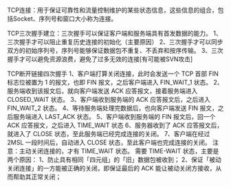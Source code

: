 TCP连接：用于保证可靠性和流量控制维护的某些状态信息，这些信息的组合，包括Socket、序列号和窗口大小称为连接。

TCP三次握手建立：三次握手可以保证客户端和服务端具有首发数据的能力。
1、三次握手才可以阻止重复历史连接的初始化（主要原因）
2、三次握手才可以同步双方的初始序列号，序列号能够保证数据包不重复、不丢弃和按序传输。
3、三次握手才可以避免资源浪费，避免了过多无效的连接[有可能被SVN攻击]

TCP断开链接四次握手
1、客户端打算关闭连接，此时会发送一个 TCP 首部 FIN 标志位被置为 1 的报文，也即 FIN 报文，之后客户端进入 FIN_WAIT_1 状态。
2、服务端收到该报文后，就向客户端发送 ACK 应答报文，接着服务端进入 CLOSED_WAIT 状态。
3、客户端收到服务端的 ACK 应答报文后，之后进入 FIN_WAIT_2 状态。
4、等待服务端处理完数据后，也向客户端发送 FIN 报文，之后服务端进入 LAST_ACK 状态。
5、客户端收到服务端的 FIN 报文后，回一个 ACK 应答报文，之后进入 TIME_WAIT 状态
6、服务器收到了 ACK 应答报文后，就进入了 CLOSE 状态，至此服务端已经完成连接的关闭。
7、客户端在经过 2MSL 一段时间后，自动进入 CLOSE 状态，至此客户端也完成连接的关闭。
注意：主动关闭连接的，才有 TIME_WAIT 状态。
需要 TIME-WAIT 状态，主要是两个原因：
1、防止具有相同「四元组」的「旧」数据包被收到；
2、保证「被动关闭连接」的一方能被正确的关闭，即保证最后的 ACK 能让被动关闭方接收，从而帮助其正常关闭；